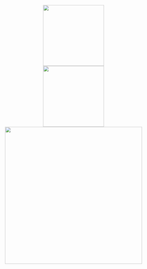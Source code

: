<!--![Top Langs](https://github-readme-stats.vercel.app/api/top-langs/?username=oktayudha05&layout=compact)-->
<!--(![Top Langs](https://github-readme-stats.vercel.app/api/top-langs/?username=oktayudha05&layout=compact&icons=true&theme=transparent))-->

<!--![Anurag's GitHub stats](https://github-readme-stats.vercel.app/api?username=oktayudha05&show_icons=true&theme=transparent&rank_icon=github&include_all_commits=true))
<a href="https://github.com/oktayudha05">
  <img height=200 align="center" src="https://github-readme-stats.vercel.app/api?username=oktayudha05&theme=transparent&rank_icon=github&card_width=320&include_all_commits=true&hide=issues&border_color=2e4058" />
</a>
<a href="https://github.com/oktayudha05">
  <img height=200 align="center" src="https://github-readme-stats.vercel.app/api/top-langs/?username=oktayudha05&exclude_repo=Belajar-koding,Bookshelf-API,Contact-app,realtimeChat-firebase,tanya-orang-gabut,PDF-Generate,belajar-nodeJs&hide=css,jupyter%20notebook&hide_progress=true&layout=compact&langs_count=8&card_width=120&theme=transparent&border_color=2e4058" />
</a>
<a href="https://github.com/oktayudha05">
  <img width=450 align="center" src="https://github-readme-stats.vercel.app/api/wakatime?username=oktayudha05\&hide_progress=true&layout=compact&langs_count=8&hide_progress=true&card_height=400&theme=transparent&border_color=2e4058" />
</a>-->


<div align="center">
  <!-- Kartu GitHub Stats -->
  <a href="https://github.com/oktayudha05">
    <img height=200 align="center" src="https://github-readme-stats.vercel.app/api?username=oktayudha05&theme=transparent&rank_icon=github&card_width=320&include_all_commits=true&hide=issues&border_color=2e4058" />
  </a>

  <!-- Kartu Top Languages dan WakaTime dalam satu kolom -->
  <div style="display: inline-block; vertical-align: top;">
    <a href="https://github.com/oktayudha05">
      <img height=200 align="center" src="https://github-readme-stats.vercel.app/api/top-langs/?username=oktayudha05&exclude_repo=Belajar-koding,Bookshelf-API,Contact-app,realtimeChat-firebase,tanya-orang-gabut,PDF-Generate,belajar-nodeJs&hide=css,jupyter%20notebook&hide_progress=true&layout=compact&langs_count=8&card_width=120&theme=transparent&border_color=2e4058" />
    </a>
    <a href="https://github.com/oktayudha05">
      <img width=450 align="center" src="https://github-readme-stats.vercel.app/api/wakatime?username=oktayudha05&hide_progress=true&layout=compact&langs_count=8&card_height=400&theme=transparent&border_color=2e4058" />
    </a>
  </div>
</div>





<!--![oktayudha's GitHub stats](https://github-readme-stats.vercel.app/api/wakatime?username=oktayudha05&show_icons=true&theme=transparent)-->

<!--
wakatime
<a href="https://github.com/oktayudha05">
  <img width=450 align="center" src="https://github-readme-stats.vercel.app/api/wakatime?username=oktayudha05\&hide_progress=true&layout=compact&langs_count=8&hide_progress=true&card_height=400&theme=transparent&border_color=2e4058" />
</a>

<a href="">
  <img height=200 align="center" src="https://github-readme-stats.vercel.app/api?username=oktayudha05&theme=transparent&rank_icon=github&include_all_commits=true&border_color=2e4058" />
</a>
<a href="">
  <img height=200 align="center" src="https://github-readme-stats.vercel.app/api/top-langs/?username=oktayudha05&layout=compact&langs_count=8&card_width=320&theme=transparent&border_color=2e4058" />
</a>-->
<!--<img height=200 align="center" src="https://github-readme-stats.vercel.app/api/top-langs?username=oktayudha05&layout=compact&langs_count=8&card_width=320&theme=transparent&border_color=2e4058" />
**oktayudha05/oktayudha05** is a ✨ _special_ ✨ repository because its `README.md` (this file) appears on your GitHub profile.
<!--
Here are some ideas to get you started:-->
<!-- <a href="https://github.com/oktayudha05">
  <img height=200 align="center" src="https://github-profile-trophy.vercel.app/?username=oktayudha05&row=1&theme=algolia" />
</a> -->


